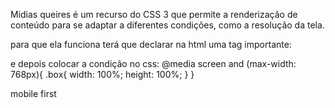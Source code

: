 Midias queires é um recurso do CSS 3 que permite a renderização de conteúdo para se adaptar a diferentes condições, como a resolução da tela.

para que ela funciona terá que declarar na html uma tag importante:
 <meta name="viewport" content="width=device-width, initial-scale=1.0, maximum-scale=1.0">

e depois colocar a condição no css:
@media screen and (max-width: 768px){
    .box{
        width: 100%;
        height: 100%;
    }
}



mobile first